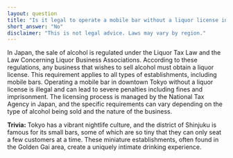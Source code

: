 ```yaml
---
layout: question
title: "Is it legal to operate a mobile bar without a liquor license in downtown Tokyo?"
short_answer: "No"
disclaimer: "This is not legal advice. Laws may vary by region."
---
```


In Japan, the sale of alcohol is regulated under the Liquor Tax Law and the Law Concerning Liquor Business Associations. According to these regulations, any business that wishes to sell alcohol must obtain a liquor license. This requirement applies to all types of establishments, including mobile bars. Operating a mobile bar in downtown Tokyo without a liquor license is illegal and can lead to severe penalties including fines and imprisonment. The licensing process is managed by the National Tax Agency in Japan, and the specific requirements can vary depending on the type of alcohol being sold and the nature of the business.

**Trivia:** Tokyo has a vibrant nightlife culture, and the district of Shinjuku is famous for its small bars, some of which are so tiny that they can only seat a few customers at a time. These miniature establishments, often found in the Golden Gai area, create a uniquely intimate drinking experience.
